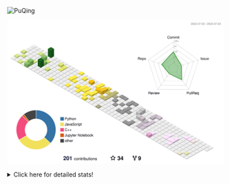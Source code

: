 ![PuQing](https://user-images.githubusercontent.com/27223114/171565019-9a56fae6-b08b-421f-99db-7e830da42371.png)

![](./profile-3d-contrib/profile-season-animate.svg)

<details>
<summary>Click here for detailed stats!</summary>

<!--START_SECTION:waka-->
![Lines of code](https://img.shields.io/badge/From%20Hello%20World%20I%27ve%20Written-702.1%20thousand%20lines%20of%20code-blue)

**🐱 My GitHub Data** 

> 📦 249.5 kB Used in GitHub's Storage 
 > 
> 🏆 81 Contributions in the Year 2023
 > 
> 🚫 Not Opted to Hire
 > 
> 📜 27 Public Repositories 
 > 
> 🔑 27 Private Repositories 
 > 
**I'm an Early 🐤** 

```text
🌞 Morning                283 commits         █████░░░░░░░░░░░░░░░░░░░░   19.50 % 
🌆 Daytime                754 commits         █████████████░░░░░░░░░░░░   51.96 % 
🌃 Evening                174 commits         ███░░░░░░░░░░░░░░░░░░░░░░   11.99 % 
🌙 Night                  240 commits         ████░░░░░░░░░░░░░░░░░░░░░   16.54 % 
```


📊 **This Week I Spent My Time On** 

```text
💬 Programming Languages: 
Jupyter Notebook         5 hrs 49 mins       █████████████░░░░░░░░░░░░   52.05 % 
Python                   4 hrs 50 mins       ███████████░░░░░░░░░░░░░░   43.19 % 
C                        17 mins             █░░░░░░░░░░░░░░░░░░░░░░░░   02.62 % 
YAML                     10 mins             ░░░░░░░░░░░░░░░░░░░░░░░░░   01.60 % 
Text                     1 min               ░░░░░░░░░░░░░░░░░░░░░░░░░   00.19 % 

🔥 Editors: 
VS Code                  11 hrs 11 mins      █████████████████████████   100.00 % 

💻 Operating System: 
Linux                    10 hrs 29 mins      ███████████████████████░░   93.72 % 
WSL                      42 mins             ██░░░░░░░░░░░░░░░░░░░░░░░   06.28 % 
```


<!--END_SECTION:waka-->
</details>
